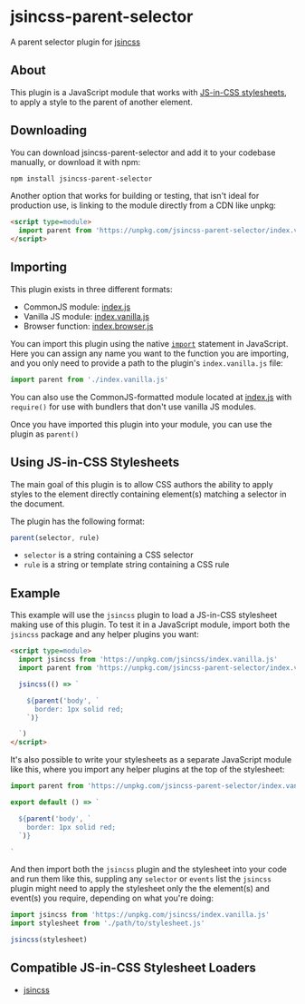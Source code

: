 # jsincss-parent-selector

A parent selector plugin for [jsincss](https://github.com/tomhodgins/jsincss)

## About

This plugin is a JavaScript module that works with [JS-in-CSS stylesheets](https://responsive.style/theory/what-is-a-jic-stylesheet.html), to apply a style to the parent of another element.

## Downloading

You can download jsincss-parent-selector and add it to your codebase manually, or download it with npm:

```bash
npm install jsincss-parent-selector
```

Another option that works for building or testing, that isn't ideal for production use, is linking to the module directly from a CDN like unpkg:

```html
<script type=module>
  import parent from 'https://unpkg.com/jsincss-parent-selector/index.vanilla.js'
</script>
```

## Importing

This plugin exists in three different formats:

- CommonJS module: [index.js](index.js)
- Vanilla JS module: [index.vanilla.js](index.vanilla.js)
- Browser function: [index.browser.js](index.browser.js)

You can import this plugin using the native [`import`](https://developer.mozilla.org/en-US/docs/Web/JavaScript/Reference/Statements/import) statement in JavaScript. Here you can assign any name you want to the function you are importing, and you only need to provide a path to the plugin's `index.vanilla.js` file:

```js
import parent from './index.vanilla.js'
```

You can also use the CommonJS-formatted module located at [index.js](index.js) with `require()` for use with bundlers that don't use vanilla JS modules.

Once you have imported this plugin into your module, you can use the plugin as `parent()`

## Using JS-in-CSS Stylesheets

The main goal of this plugin is to allow CSS authors the ability to apply styles to the element directly containing element(s) matching a selector in the document.

The plugin has the following format:

```js
parent(selector, rule)
```

- `selector` is a string containing a CSS selector
- `rule` is a string or template string containing a CSS rule

## Example

This example will use the `jsincss` plugin to load a JS-in-CSS stylesheet making use of this plugin. To test it in a JavaScript module, import both the `jsincss` package and any helper plugins you want:

```html
<script type=module>
  import jsincss from 'https://unpkg.com/jsincss/index.vanilla.js'
  import parent from 'https://unpkg.com/jsincss-parent-selector/index.vanilla.js'

  jsincss(() => `

    ${parent('body', `
      border: 1px solid red;
    `)}

  `)
</script>
```

It's also possible to write your stylesheets as a separate JavaScript module like this, where you import any helper plugins at the top of the stylesheet:

```js
import parent from 'https://unpkg.com/jsincss-parent-selector/index.vanilla.js'

export default () => `

  ${parent('body', `
    border: 1px solid red;
  `)}

`
```

And then import both the `jsincss` plugin and the stylesheet into your code and run them like this, suppling any `selector` or `events` list the `jsincss` plugin might need to apply the stylesheet only the the element(s) and event(s) you require, depending on what you're doing:

```js
import jsincss from 'https://unpkg.com/jsincss/index.vanilla.js'
import stylesheet from './path/to/stylesheet.js'

jsincss(stylesheet)
```

## Compatible JS-in-CSS Stylesheet Loaders

- [jsincss](https://github.com/tomhodgins/jsincss)